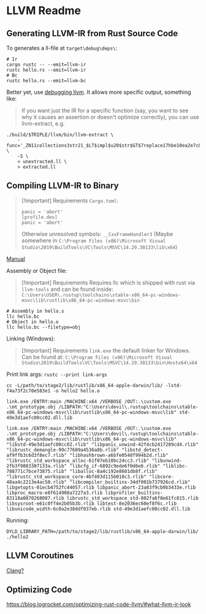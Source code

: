 # LLVM Readme

## Generating LLVM-IR from Rust Source Code

To generates a ll-file at `target\debug\deps\`:

```shell
# Ir
cargo rustc -- --emit=llvm-ir
rustc hello.rs --emit=llvm-ir
# Bc
rustc hello.rs --emit=llvm-bc
```

Better yet, use [debugging llvm](https://rustc-dev-guide.rust-lang.org/backend/debugging.html#:~:text=For%20rustc%20to%20generate%20LLVM,IR%20into%20the%20target%20directory.). It allows more specific output, something like:
> If you want just the IR for a specific function (say, you want to see why it causes an assertion or doesn't optimize correctly), you can use llvm-extract, e.g.

```shell
./build/$TRIPLE/llvm/bin/llvm-extract \
    -func='_ZN11collections3str21_$LT$impl$u20$str$GT$7replace17hbe10ea2e7c809b0bE' \
    -S \
    < unextracted.ll \
    > extracted.ll
```

## Compiling LLVM-IR to Binary

> [!important] Requirements
> `Cargo.toml`:
>
> ```[profile.release]
> panic = 'abort'
> [profile.dev]
> panic = 'abort'
> ```
>
> Otherwise unresolved symbols: `__CxxFrameHandler3`
> (Maybe somewhere in `C:\Program Files (x86)\Microsoft Visual Studio\2019\BuildTools\VC\Tools\MSVC\14.29.30133\lib\x64`)

[Manual](https://stackoverflow.com/questions/37416272/generating-rust-executable-from-llvm-bitcode)

Assembly or Object file:

> [!important] Requirements
> Requires llc which is shipped with rust via `llvm-tools` and can be found inside:
> `C:\Users\USER\.rustup\toolchains\stable-x86_64-pc-windows-msvc\lib\rustlib\x86_64-pc-windows-msvc\bin`

```shell
# Assembly in hello.s
llc hello.bc
# Object in hello.o
llc hello.bc --filetype=obj
```

Linking (Windows):

> [!important] Requirements
> `link.exe` the default linker for Windows. Can be found at:
> `C:\Program Files (x86)\Microsoft Visual Studio\2019\BuildTools\VC\Tools\MSVC\14.29.30133\bin\Hostx64\x64`

Print link args: `rustc --print link-args`

```shell
cc -L/path/to/stage2/lib/rustlib/x86_64-apple-darwin/lib/ -lstd-f4a73f2c70e583e1 -o hello2 hello.o
```

```shell
link.exe /ENTRY:main /MACHINE:x64 /VERBOSE /OUT:.\custom.exe .\mt_prototype.obj /LIBPATH:"C:\Users\devil\.rustup\toolchains\stable-x86_64-pc-windows-msvc\lib\rustlib\x86_64-pc-windows-msvc\lib" std-49e3d1aefc00cc02.dll.lib
```

```shell
link.exe /ENTRY:main /MACHINE:x64 /VERBOSE /OUT:.\custom.exe .\mt_prototype.obj /LIBPATH:"C:\Users\devil\.rustup\toolchains\stable-x86_64-pc-windows-msvc\lib\rustlib\x86_64-pc-windows-msvc\lib" "libstd-49e3d1aefc00cc02.rlib" "libpanic_unwind-42f4cb2417289cd4.rlib" "librustc_demangle-99c77609a4536a8b.rlib" "libstd_detect-af9ffb3c6d3f8ec7.rlib" "libhashbrown-a6bfe0548f994b2d.rlib" "librustc_std_workspace_alloc-61f07eb10bc24cc3.rlib" "libunwind-2fb3f9083307133a.rlib" "libcfg_if-6892c9ede6f0d6e6.rlib" "liblibc-788771c7bce73875.rlib" "liballoc-8a4c192e8601db8f.rlib" "librustc_std_workspace_core-4bf403d115b018c3.rlib" "libcore-48aa4c2213e4ac50.rlib" "libcompiler_builtins-34df001b737926cd.rlib" libgetopts-01ecb4752fc44057.rlib libpanic_abort-23a83f9cb9b3433e.rlib libproc_macro-e8f614908a7227a3.rlib libprofiler_builtins-83118a0870268087.rlib librustc_std_workspace_std-802fa6f8e61fc815.rlib libsysroot-e61c0ff4e2b05b3b.rlib libtest-8e2036ec60ef8f6c.rlib libunicode_width-6c0a2e38ddf037eb.rlib std-49e3d1aefc00cc02.dll.lib
```

Running:

```shell
DYLD_LIBRARY_PATH=/path/to/stage2/lib/rustlib/x86_64-apple-darwin/lib/ ./hello2
```

## LLVM Coroutines

[Clang?](https://borretti.me/article/compiling-llvm-ir-binary)

## Optimizing Code

<https://blog.logrocket.com/optimizing-rust-code-llvm/#what-llvm-ir-look>
